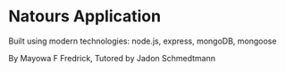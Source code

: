 # Natours Application

Built using modern technologies: node.js, express, mongoDB, mongoose

By Mayowa F Fredrick, Tutored by Jadon Schmedtmann

